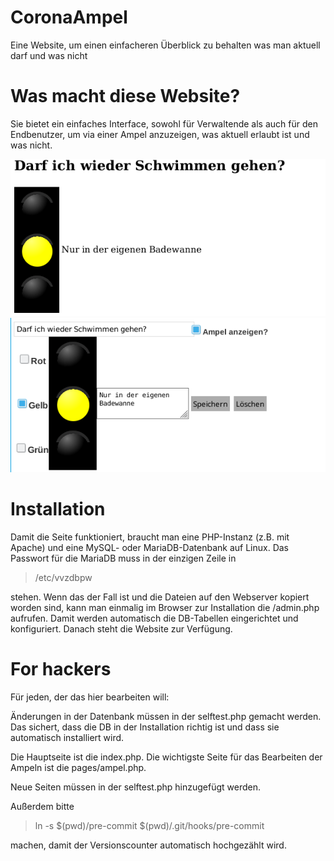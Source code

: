 # CoronaAmpel
Eine Website, um einen einfacheren Überblick zu behalten was man aktuell darf und was nicht

# Was macht diese Website?

Sie bietet ein einfaches Interface, sowohl für Verwaltende als auch für den Endbenutzer, um via einer Ampel anzuzeigen,
was aktuell erlaubt ist und was nicht.

![Screenshot](enduserview.png?raw=true "Enduserview")
![Screenshot](adminview.png?raw=true "Adminview")

# Installation

Damit die Seite funktioniert, braucht man eine PHP-Instanz (z.B. mit Apache) und eine MySQL- oder MariaDB-Datenbank auf Linux.
Das Passwort für die MariaDB muss in der einzigen Zeile in

> /etc/vvzdbpw

stehen. Wenn das der Fall ist und die Dateien auf den Webserver kopiert worden sind, kann man einmalig im
Browser zur Installation die /admin.php aufrufen. Damit werden automatisch die DB-Tabellen eingerichtet und konfiguriert.
Danach steht die Website zur Verfügung.

# For hackers

Für jeden, der das hier bearbeiten will:

Änderungen in der Datenbank müssen in der selftest.php gemacht werden. Das sichert, dass die DB in der Installation richtig ist
und dass sie automatisch installiert wird.

Die Hauptseite ist die index.php. Die wichtigste Seite für das Bearbeiten der Ampeln ist die pages/ampel.php.

Neue Seiten müssen in der selftest.php hinzugefügt werden.

Außerdem bitte 

> ln -s $(pwd)/pre-commit $(pwd)/.git/hooks/pre-commit

machen, damit der Versionscounter automatisch hochgezählt wird.
